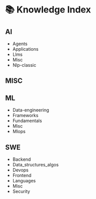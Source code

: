 # 📚 Knowledge Index

## AI
- Agents
- Applications
- Llms
- Misc
- Nlp-classic

## MISC

## ML
- Data-engineering
- Frameworks
- Fundamentals
- Misc
- Mlops

## SWE
- Backend
- Data_structures_algos
- Devops
- Frontend
- Languages
- Misc
- Security
